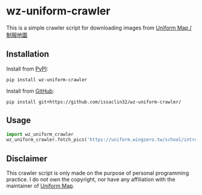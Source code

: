﻿# wz-uniform-crawler
This is a simple crawler script for downloading images from [Uniform Map / 制服地圖](http://uniform.wingzero.tw/)

## Installation
Install from [PyPI](https://pypi.org/):


```
pip install wz-uniform-crawler
```

Install from [GitHub](https://github.com/):


```
pip install git+https://github.com/issaclin32/wz-uniform-crawler/
```


## Usage
```python
import wz_uniform_crawler
wz_uniform_crawler.fetch_pics('https://uniform.wingzero.tw/school/intro/jr/198')
```

## Disclaimer
This crawler script is only made on the purpose of personal programming practice. I do not own the copyright, nor have any affiliation with the maintainer of [Uniform Map](http://uniform.wingzero.tw/).